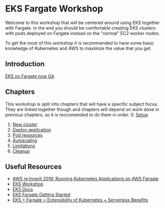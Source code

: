 # EKS Fargate Workshop
Welcome to this workshop that will be centered around using EKS together with Fargate. In the end you should be comfortable creating EKS clusters with pods deployed on Fargate instead on the "normal" EC2 worker nodes.

To get the most of this workshop it is recommended to have some basic knowledge of Kubernetes and AWS to maximize the value that you get.

## Introduction
[EKS on Fargate now GA](https://aws.amazon.com/blogs/aws/amazon-eks-on-aws-fargate-now-generally-available/)

## Chapters
This workshop is split into chapters that will have a specific subject focus. They are linked together though and chapters will depend on work done in previous chapters, so it is reccomended to do them in order.
0. [Setup](./0_setup)
1. [New cluster](./1_new_cluster)
2. [Deploy application](./2_deploy_application)
3. [Pod resources](./3_pod_resources)
4. [Autoscaling](./4_autoscaling)
6. [Limitations](./6_limitations)
7. [Cleanup](./7_cleanup)

## Useful Resources
* [AWS re:Invent 2019: Running Kubernetes Applications on AWS Fargate](https://www.youtube.com/watch?v=m-3tMXmWWQw)
* [EKS Workshop](https://eksworkshop.com/)
* [EKS Docs](https://aws.amazon.com/eks/)
* [EKS Fargate Getting Started](https://docs.aws.amazon.com/eks/latest/userguide/fargate-getting-started.html)
* [EKS + Fargate = Extensibility of Kubernetes + Serverless Benefits](https://itnext.io/eks-fargate-extensibility-of-kubernetes-serverless-benefits-77599ac1763)
